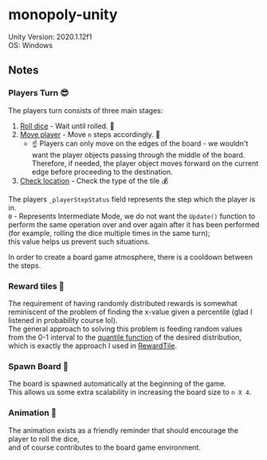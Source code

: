 # monopoly-unity
Unity Version: 2020.1.12f1  
OS: Windows
## Notes
### Players Turn :sunglasses:
 
The players turn consists of three main stages:
1. [Roll dice](Assets/Scripts/Dice/RollTheDice.cs) - Wait until rolled. :game_die:
2. [Move player](Assets/Scripts/Player/Mover.cs) - Move `n` steps accordingly. :feet:
    - :point_up:  Players can only move on the edges of the board - we wouldn't want the player objects passing through the middle of the board.  
    Therefore, if needed, the player object moves forward on the current edge before proceeding to the destination.
3. [Check location](Assets/Scripts/Player/CheckLocation.cs) - Check the type of the tile :moneybag:

The players `_playerStepStatus` field represents the step which the player is in.  
`0` - Represents Intermediate Mode, we do not want the `Update()` function to perform the same operation over and over again after
 it has been performed (for example, rolling the dice multiple times in the same turn);  
this value helps us prevent such situations.

In order to create a board game atmosphere, there is a cooldown between the steps.

### Reward tiles :gift:

The requirement of having randomly distributed rewards is somewhat reminiscent of the problem of finding the x-value given a percentile (glad I listened in probability course lol).  
The general approach to solving this problem is feeding random values from the 0-1 interval to the [quantile function](https://en.wikipedia.org/wiki/Quantile_function) of the desired distribution,
which is exactly the approach I used in [RewardTile](Assets/Scripts/Tiles/RewardTile.cs).

### Spawn Board :repeat:

The board is spawned automatically at the beginning of the game.  
This allows us some extra scalability in increasing the board size to `n X 4`. 

### Animation :high_brightness:

The animation exists as a friendly reminder that should encourage the player to roll the dice,  
and of course contributes to the board game environment.